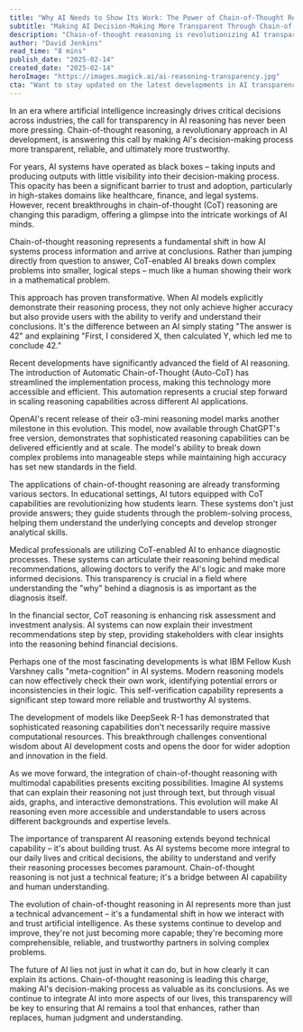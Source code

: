```yaml
---
title: "Why AI Needs to Show Its Work: The Power of Chain-of-Thought Reasoning"
subtitle: "Making AI Decision-Making More Transparent Through Chain-of-Thought Reasoning"
description: "Chain-of-thought reasoning is revolutionizing AI transparency by making decision-making processes more visible and understandable. This breakthrough approach allows AI systems to break down complex problems into logical steps, enhancing trust and reliability across industries from healthcare to finance."
author: "David Jenkins"
read_time: "8 mins"
publish_date: "2025-02-14"
created_date: "2025-02-14"
heroImage: "https://images.magick.ai/ai-reasoning-transparency.jpg"
cta: "Want to stay updated on the latest developments in AI transparency and reasoning? Follow us on LinkedIn for expert insights and analysis on how chain-of-thought reasoning is shaping the future of artificial intelligence."
---
```


In an era where artificial intelligence increasingly drives critical decisions across industries, the call for transparency in AI reasoning has never been more pressing. Chain-of-thought reasoning, a revolutionary approach in AI development, is answering this call by making AI's decision-making process more transparent, reliable, and ultimately more trustworthy.

For years, AI systems have operated as black boxes – taking inputs and producing outputs with little visibility into their decision-making process. This opacity has been a significant barrier to trust and adoption, particularly in high-stakes domains like healthcare, finance, and legal systems. However, recent breakthroughs in chain-of-thought (CoT) reasoning are changing this paradigm, offering a glimpse into the intricate workings of AI minds.

Chain-of-thought reasoning represents a fundamental shift in how AI systems process information and arrive at conclusions. Rather than jumping directly from question to answer, CoT-enabled AI breaks down complex problems into smaller, logical steps – much like a human showing their work in a mathematical problem.

This approach has proven transformative. When AI models explicitly demonstrate their reasoning process, they not only achieve higher accuracy but also provide users with the ability to verify and understand their conclusions. It's the difference between an AI simply stating "The answer is 42" and explaining "First, I considered X, then calculated Y, which led me to conclude 42."

Recent developments have significantly advanced the field of AI reasoning. The introduction of Automatic Chain-of-Thought (Auto-CoT) has streamlined the implementation process, making this technology more accessible and efficient. This automation represents a crucial step forward in scaling reasoning capabilities across different AI applications.

OpenAI's recent release of their o3-mini reasoning model marks another milestone in this evolution. This model, now available through ChatGPT's free version, demonstrates that sophisticated reasoning capabilities can be delivered efficiently and at scale. The model's ability to break down complex problems into manageable steps while maintaining high accuracy has set new standards in the field.

The applications of chain-of-thought reasoning are already transforming various sectors. In educational settings, AI tutors equipped with CoT capabilities are revolutionizing how students learn. These systems don't just provide answers; they guide students through the problem-solving process, helping them understand the underlying concepts and develop stronger analytical skills.

Medical professionals are utilizing CoT-enabled AI to enhance diagnostic processes. These systems can articulate their reasoning behind medical recommendations, allowing doctors to verify the AI's logic and make more informed decisions. This transparency is crucial in a field where understanding the "why" behind a diagnosis is as important as the diagnosis itself.

In the financial sector, CoT reasoning is enhancing risk assessment and investment analysis. AI systems can now explain their investment recommendations step by step, providing stakeholders with clear insights into the reasoning behind financial decisions.

Perhaps one of the most fascinating developments is what IBM Fellow Kush Varshney calls "meta-cognition" in AI systems. Modern reasoning models can now effectively check their own work, identifying potential errors or inconsistencies in their logic. This self-verification capability represents a significant step toward more reliable and trustworthy AI systems.

The development of models like DeepSeek R-1 has demonstrated that sophisticated reasoning capabilities don't necessarily require massive computational resources. This breakthrough challenges conventional wisdom about AI development costs and opens the door for wider adoption and innovation in the field.

As we move forward, the integration of chain-of-thought reasoning with multimodal capabilities presents exciting possibilities. Imagine AI systems that can explain their reasoning not just through text, but through visual aids, graphs, and interactive demonstrations. This evolution will make AI reasoning even more accessible and understandable to users across different backgrounds and expertise levels.

The importance of transparent AI reasoning extends beyond technical capability – it's about building trust. As AI systems become more integral to our daily lives and critical decisions, the ability to understand and verify their reasoning processes becomes paramount. Chain-of-thought reasoning is not just a technical feature; it's a bridge between AI capability and human understanding.

The evolution of chain-of-thought reasoning in AI represents more than just a technical advancement – it's a fundamental shift in how we interact with and trust artificial intelligence. As these systems continue to develop and improve, they're not just becoming more capable; they're becoming more comprehensible, reliable, and trustworthy partners in solving complex problems.

The future of AI lies not just in what it can do, but in how clearly it can explain its actions. Chain-of-thought reasoning is leading this charge, making AI's decision-making process as valuable as its conclusions. As we continue to integrate AI into more aspects of our lives, this transparency will be key to ensuring that AI remains a tool that enhances, rather than replaces, human judgment and understanding.